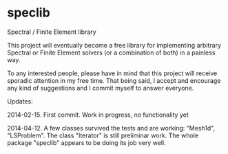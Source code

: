 speclib
=======

Spectral / Finite Element library

This project will eventually become a free library for implementing arbitrary Spectral or Finite Element solvers (or a combination of both) in a painless way.

To any interested people, please have in mind that this project will receive sporadic attention in my free time. That being said, I accept and encourage any kind of suggestions and I commit myself to answer everyone.


Updates:

2014-02-15. First commit. Work in progress, no functionality yet

2014-04-12. A few classes survived the tests and are working: "Mesh1d", "LSProblem". 
            The class "Iterator" is still preliminar work. 
            The whole package "speclib" appears to be doing its job very well.
